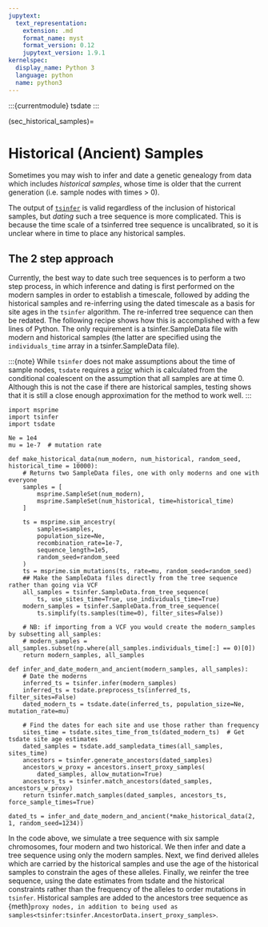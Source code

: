```yaml
---
jupytext:
  text_representation:
    extension: .md
    format_name: myst
    format_version: 0.12
    jupytext_version: 1.9.1
kernelspec:
  display_name: Python 3
  language: python
  name: python3
---
```


:::{currentmodule} tsdate
:::


(sec_historical_samples)=

# Historical (Ancient) Samples

Sometimes you may wish to infer and date a genetic genealogy from
data which includes *historical samples*,
whose time is older that the current generation (i.e. sample nodes with
times > 0).

The output of [`tsinfer`](https://tskit.dev/tsinfer/) is valid regardless
of the inclusion of historical samples, but *dating* such a tree sequence
is more complicated. This is because the time scale of a tsinferred
tree sequence is uncalibrated, so it is unclear where in time to
place any historical samples.

## The 2 step approach

Currently, the best way to date such tree sequences is 
to perform a two step process, in  which inference and dating is first
performed on the modern samples in order to establish a timescale, followed by
adding the historical samples and re-inferring using the dated timescale as a
basis for site ages in the `tsinfer` algorithm. The re-inferred tree sequence
can then be redated. The following recipe shows how this is accomplished
with a few lines of Python. The only requirement is a tsinfer.SampleData file with
modern and historical samples (the latter are specified using the
`individuals_time` array in a tsinfer.SampleData file).

:::{note}
While `tsinfer` does not make assumptions about the
time of sample nodes, `tsdate` requires a [prior](sec_priors)
which is calculated from the conditional coalescent on the assumption that all
samples are at time 0. Although this is not the case if there are historical samples,
testing shows that it is still a close enough approximation for the method to
work well. 
:::

```{code-cell} ipython3
import msprime
import tsinfer
import tsdate

Ne = 1e4
mu = 1e-7  # mutation rate

def make_historical_data(num_modern, num_historical, random_seed, historical_time = 10000):
    # Returns two SampleData files, one with only moderns and one with everyone
    samples = [
        msprime.SampleSet(num_modern),
        msprime.SampleSet(num_historical, time=historical_time)
    ]
    
    ts = msprime.sim_ancestry(
        samples=samples,
        population_size=Ne,
        recombination_rate=1e-7, 
        sequence_length=1e5,
        random_seed=random_seed
    )
    ts = msprime.sim_mutations(ts, rate=mu, random_seed=random_seed)
    ## Make the SampleData files directly from the tree sequence rather than going via VCF
    all_samples = tsinfer.SampleData.from_tree_sequence(
        ts, use_sites_time=True, use_individuals_time=True)
    modern_samples = tsinfer.SampleData.from_tree_sequence(
        ts.simplify(ts.samples(time=0), filter_sites=False))

    # NB: if importing from a VCF you would create the modern_samples by subsetting all_samples:
    # modern_samples = all_samples.subset(np.where(all_samples.individuals_time[:] == 0)[0])
    return modern_samples, all_samples

def infer_and_date_modern_and_ancient(modern_samples, all_samples):
    # Date the moderns
    inferred_ts = tsinfer.infer(modern_samples)
    inferred_ts = tsdate.preprocess_ts(inferred_ts, filter_sites=False)
    dated_modern_ts = tsdate.date(inferred_ts, population_size=Ne, mutation_rate=mu)
    
    # Find the dates for each site and use those rather than frequency
    sites_time = tsdate.sites_time_from_ts(dated_modern_ts)  # Get tsdate site age estimates
    dated_samples = tsdate.add_sampledata_times(all_samples, sites_time)
    ancestors = tsinfer.generate_ancestors(dated_samples)
    ancestors_w_proxy = ancestors.insert_proxy_samples(
        dated_samples, allow_mutation=True)
    ancestors_ts = tsinfer.match_ancestors(dated_samples, ancestors_w_proxy)
    return tsinfer.match_samples(dated_samples, ancestors_ts, force_sample_times=True)

dated_ts = infer_and_date_modern_and_ancient(*make_historical_data(2, 1, random_seed=1234))
```

In the code above, we simulate a tree sequence with six sample chromosomes, four modern and
two historical. We then infer and date a tree sequence using only the modern
samples. Next, we find derived alleles which are carried by the historical samples and
use the age of the historical samples to constrain the ages of these alleles. Finally,
we reinfer the tree sequence, using the date estimates from tsdate and the historical 
constraints rather than the frequency of the alleles to order mutations in `tsinfer`.
Historical samples are added to the ancestors tree sequence as
{meth}`proxy nodes, in addition to being used as samples<tsinfer:tsinfer.AncestorData.insert_proxy_samples>`.